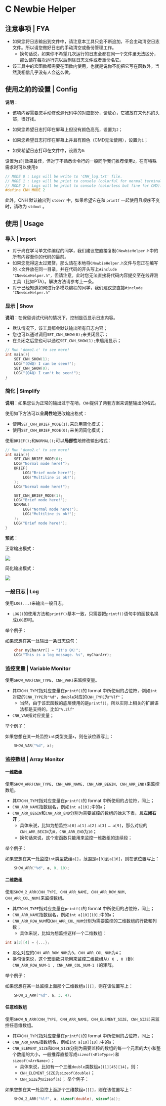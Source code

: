 # C Newbie Helper

## 注意事项 | FYA

- 如果您将日志输出到文件中，请注意本工具只会不断追加，不会主动清空日志文件。所以请您做好日志的手动清空或备份管理工作。
  - 换句话说，如果你不希望几次运行的日志全都在同一个文件里无法区分，那么请在每次运行完以后删除日志文件或者重命名它。
- 该工具中的宏函数都需要在函数内使用，也就是说你不能把它写在函数外，当然我相信几乎没有人会这么做。

## 使用之前的设置 | Config

**说明**：

- 该项内容需要您手动修改源代码中的对应部分，请放心，它被放在来代码的头部，很好找。

- 如果您希望日志打印在屏幕上但没有颜色高亮，设置为`2`；
- 如果您希望日志打印在屏幕上并且有颜色（CMD无法使用），设置为`1`；
- 如果希望日志打印在文件中，设置为`0`:

设置为`1`时效果最佳，但对于不熟悉命令行的一般同学我们推荐使用`2`，在有特殊需求时可以使用`0`

```c
// MODE 0 : Logs will be write to 'CNH_log.txt' file.
// MODE 1 : Logs will be print to console (colorful for normal terminal).
// MODE 2 : Logs will be print to console (colorless but fine for CMD).
#define CNH_MODE 2
```

此外，CNH 默认输出到 `stderr` 中，如果希望它在和 `printf` 一起使用且顺序不变时，请改为 `stdout` 。 


## 使用 | Usage

### 导入 | Import

- 对于尚在学习单文件编程的同学，我们建议您直接复制`CNewbieHelper.h`中的所有内容至你的代码的最前。
- 如果您觉得这太过累赘，那么请在本地将`CNewbieHelper.h`文件与您正在编写的`.c`文件放在同一目录，并在代码的开头写上`#include "CNewbieHelper.h"`，但请注意，此时您无法直接将代码内容提交至在线评测工具（比如PTA）。解决方法请参考上一条。
- 对于已经知道如何进行多模块编程的同学，我们建议您直接`#include "CNewbieHelper.h"`

### 显示 | Show

**说明**：在保留调试代码的情况下，控制是否显示日志内容。

- 默认情况下，该工具都会默认输出所有日志内容；
- 您也可以通过调用`SET_CNH_SHOW(0);`来关闭显示；
- 在关闭之后您也可以通过`SET_CNH_SHOW(1);`来启用显示；

```c
// Run 'demo1.c' to see more!
int main(){
    SET_CNH_SHOW(1);
    LOG("(QWQ) I can be seen!");
	SET_CNH_SHOW(0);
    LOG("(QAQ) I can't be seen!");
}
```

### 简化 | Simplify

**说明**：如果您认为正常的输出过于花哨，`CNH`提供了两套方案来调整输出的格式。

使用如下方法可以**全局性**地更改输出格式：

- 使用`SET_CNH_BRIEF_MODE(1);`来启用简化模式；
- 使用`SET_CNH_BRIEF_MODE(0);`来关闭简化模式；

使用`BRIEF();`和`NORMAL();`可以**局部性**地修改输出格式：

```c
// Run 'demo2.c' to see more!
int main(){
    SET_CNH_BRIEF_MODE(0);
    LOG("Normal mode here!");
	BRIEF(
		LOG("Brief mode here!");
        LOG("Multiline is ok!");
	);
    LOG("Normal mode here!");

    SET_CNH_BRIEF_MODE(1);
	LOG("Brief mode here!");
    NORMAL(
		LOG("Normal mode here!");
        LOG("Multiline is ok!");
    );
	LOG("Brief mode here!");
}
```

**预览**：

正常输出模式：

![](https://raw.githubusercontent.com/IsshikiHugh/C-Newbie-Helper/main/img/img1.png)

简化输出模式：

![](https://raw.githubusercontent.com/IsshikiHugh/C-Newbie-Helper/main/img/img2.png)

### 一般日志 | Log

使用`LOG(...)`来输出一般日志。
- `LOG()`的使用方法和`printf()`基本一致，只需要把`printf()`语句中的函数名换成`LOG`即可。

举个例子：

如果您想在某一处输出一条日志语句：

```c
    char myCharArr[] = "It's OK!";
    LOG("This is a log message. %s", myCharArr);
```

### 监控变量 | Variable Monitor

使用`SHOW_VAR(CNH_TYPE, CNH_VAR)`来监控变量。
- 其中`CNH_TYPE`指对应变量在`printf()`的 format 中所使用的占位符，例如`int`对应的`CNH_TYPE`为`"%d"`，`double`对应的`CNH_TYPE`为`"%lf"`；
  - 当然，由于该宏函数的底层使用的是`printf()`，所以实际上相关的扩展语法都是支持的。比如`"%.2lf"`
- `CNH_VAR`指对应变量；

举个例子：

如果您想在某一处监控`int`类型变量`x`，则在该位置写上：

```c
    SHOW_VAR("%d", x);
```

### 监控数组 | Array Monitor

#### 一维数组

使用`SHOW_ARR(CNH_TYPE, CNH_ARR_NAME, CNH_ARR_BEGIN, CNH_ARR_END)`来监控数组。
- 其中`CNH_TYPE`指对应变量在`printf()`的 format 中所使用的占位符，同上；
- `CNH_ARR_NAME`指数组名，例如`int a[10];`中的`a`；
- `CNH_ARR_BEGIN`和`CNH_ARR_END`分别为需要监控的数组的始末下表，且**左闭右开**；
  - 具体来说，比如为想监控`a[0]` `a[1]` `a[2]` `a[3]` ... `a[9]`，那么对应的`CNH_ARR_BEGIN`为`0`，`CNH_ARR_END`为`10`；
  - 换句话来说，这个宏函数只能用来监控一维数组的连续段；

举个例子：

如果您想在某一处监控`int`类型数组`a[]`，范围是`a[0]`到`a[10]`，则在该位置写上：

```c
    SHOW_ARR("%d", a, 0, 10);
```

#### 二维数组

使用`SHOW_2_ARR(CNH_TYPE, CNH_ARR_NAME, CNH_ARR_ROW_NUM, CNH_ARR_COL_NUM)`来监控数组。
- 其中`CNH_TYPE`指对应变量在`printf()`的 format 中所使用的占位符，同上；
- `CNH_ARR_NAME`指数组名，例如`int a[10][10];`中的`a`；
- `CNH_ARR_ROW_NUM`和`CNH_ARR_COL_NUM`分别为需要监控的二维数组的行数和列数；
  - 具体来说，比如为想监控这样一个二维数组：

```c
int a[3][4] = {...};
```

  - 那么对应的`CNH_ARR_ROW_NUM`为`3`，`CNH_ARR_COL_NUM`为`4`；
  - 换句话来说，这个宏函数只能用来监控二维数组从`( 0 , 0 )`到`( CNH_ARR_ROW_NUM-1 , CNH_ARR_COL_NUM-1 )`的矩阵。

举个例子：

如果您想在某一处监控上面那个二维数组`a[][]`，则在该位置写上：

```c
    SHOW_2_ARR("%d", a, 3, 4);
```

#### 任意维数组

使用`SHOW_N_ARR(CNH_TYPE, CNH_ARR_NAME, CNH_ELEMENT_SIZE, CNH_SIZE)`来监控任意维数组。
- 其中`CNH_TYPE`指对应变量在`printf()`的 format 中所使用的占位符，同上；
- `CNH_ARR_NAME`指数组名，例如`int a[10][10];`中的`a`；
- `CNH_ELEMENT_SIZE`和`CNH_SIZE`分别为需要监控的数组的每一个元素的大小和整个数组的大小，一般推荐直接写成`sizeof(<EleType>)`和`sizeof(<ArrName>)`；
  - 具体来说，比如有一个三维`double`类数组`a[11][45][14]`，则：
  - `CNH_ELEMENT_SIZE`为`sizeof(double)`；
  - `CNH_SIZE`为`sizeof(a)`；
  举个例子：

如果您想在某一处监控上面那个三维数组`a[][]`，则在该位置写上：

```c
    SHOW_2_ARR("%lf", a, sizeof(double), sizeof(a));
```
